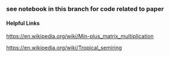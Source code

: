 ### see notebook in this branch for code related to paper


#### Helpful Links
https://en.wikipedia.org/wiki/Min-plus_matrix_multiplication

https://en.wikipedia.org/wiki/Tropical_semiring
